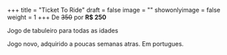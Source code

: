 +++
title = "Ticket To Ride"
draft = false
image = ""
showonlyimage = false
weight = 1
+++
De ~~350~~ por **R$ 250**

Jogo de tabuleiro para todas as idades

<!--more-->

Jogo novo, adquirido a poucas semanas atras. Em portugues.

